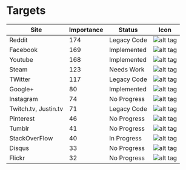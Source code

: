 Targets
====================================

| Site                 | Importance     | Status                    | Icon |
| -------------------- | -------------- | ------------------------- | ---- |
| Reddit               | 174            | Legacy Code               | ![alt tag](https://raw.githubusercontent.com/iconic/open-iconic/master/png/link-broken-2x.png)|
| Facebook             | 169            | Implemented               | ![alt tag](https://raw.githubusercontent.com/iconic/open-iconic/master/png/circle-check-2x.png) |
| Youtube              | 168            | Implemented               | ![alt tag](https://raw.githubusercontent.com/iconic/open-iconic/master/png/circle-check-2x.png)|
| Steam                | 123            | Needs Work                | ![alt tag](https://raw.githubusercontent.com/iconic/open-iconic/master/png/media-pause-2x.png)|
| TWitter              | 117            | Legacy Code               | ![alt tag](https://raw.githubusercontent.com/iconic/open-iconic/master/png/link-broken-2x.png) |
| Google+              | 80             | Implemented               | ![alt tag](https://raw.githubusercontent.com/iconic/open-iconic/master/png/circle-check-2x.png)|
| Instagram            | 74             | No Progress               | ![alt tag](https://raw.githubusercontent.com/iconic/open-iconic/master/png/minus-2x.png)|
| Twitch.tv, Justin.tv | 71             | Legacy Code               | ![alt tag](https://raw.githubusercontent.com/iconic/open-iconic/master/png/link-broken-2x.png)|
| Pinterest            | 46             | No Progress               | ![alt tag](https://raw.githubusercontent.com/iconic/open-iconic/master/png/minus-2x.png)|
| Tumblr               | 41             | No Progress               | ![alt tag](https://raw.githubusercontent.com/iconic/open-iconic/master/png/minus-2x.png)|
| StackOverFlow        | 40             | In Progress               | ![alt tag](https://raw.githubusercontent.com/iconic/open-iconic/master/png/media-pause-2x.png) |
| Disqus               | 33             | No Progress               | ![alt tag](https://raw.githubusercontent.com/iconic/open-iconic/master/png/minus-2x.png)|
| Flickr               | 32             | No Progress               | ![alt tag](https://raw.githubusercontent.com/iconic/open-iconic/master/png/minus-2x.png) |
